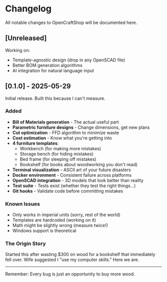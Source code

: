 # Changelog

All notable changes to OpenCraftShop will be documented here.

## [Unreleased]

Working on:
- Template-agnostic design (drop in any OpenSCAD file)
- Better BOM generation algorithms
- AI integration for natural language input

## [0.1.0] - 2025-05-29

Initial release. Built this because I can't measure.

### Added
- **Bill of Materials generation** - The actual useful part
- **Parametric furniture designs** - Change dimensions, get new plans
- **Cut optimization** - FFD algorithm to minimize waste  
- **Cost estimation** - Know what you're getting into
- **4 furniture templates**:
  - Workbench (for making more mistakes)
  - Storage bench (for hiding mistakes)
  - Bed frame (for sleeping off mistakes)
  - Bookshelf (for books about woodworking you don't read)
- **Terminal visualization** - ASCII art of your future disasters
- **Docker environment** - Consistent failure across platforms
- **OpenSCAD integration** - 3D models that look better than reality
- **Test suite** - Tests exist (whether they test the right things...)
- **Git hooks** - Validate code before committing mistakes

### Known Issues
- Only works in imperial units (sorry, rest of the world)
- Templates are hardcoded (working on it)
- Math might be slightly wrong (measure twice!)
- Windows support is theoretical

### The Origin Story
Started this after wasting $300 on wood for a bookshelf that immediately fell over. Wife suggested I "use my computer skills." Here we are.

---

Remember: Every bug is just an opportunity to buy more wood.